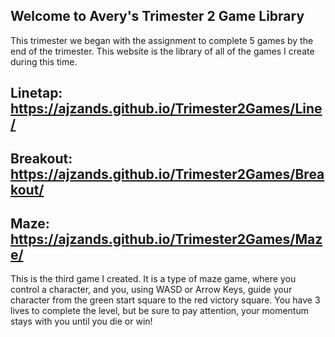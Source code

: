 ## Welcome to Avery's Trimester 2 Game Library

This trimester we began with the assignment to complete 5 games by the end of the trimester. This website is the library of all of the games I create during this time.

## Linetap: https://ajzands.github.io/Trimester2Games/Line/

## Breakout: https://ajzands.github.io/Trimester2Games/Breakout/

## Maze: https://ajzands.github.io/Trimester2Games/Maze/

This is the third game I created. It is a type of maze game, where you control a character, and you, using WASD or Arrow Keys, guide your character from the green start square to the red victory square. You have 3 lives to complete the level, but be sure to pay attention, your momentum stays with you until you die or win!


